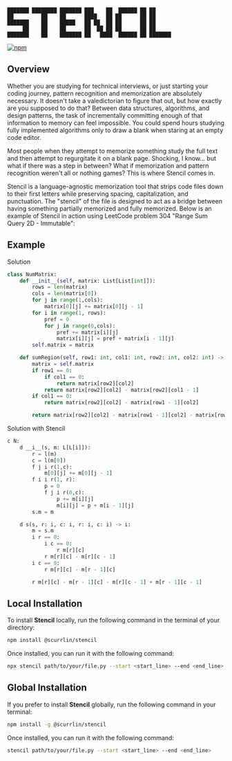 ```

███████ ████████ ███████ ███    ██  ██████ ██ ██      
██         ██    ██      ████   ██ ██      ██ ██      
███████    ██    █████   ██ ██  ██ ██      ██ ██      
     ██    ██    ██      ██  ██ ██ ██      ██ ██      
███████    ██    ███████ ██   ████  ██████ ██ ███████ 

```

[![npm](https://img.shields.io/npm/dt/%40scurrlin%2Fstencil?style=flat&color=blue)](https://www.npmjs.com/package/@scurrlin/stencil)

## Overview

Whether you are studying for technical interviews, or just starting your coding journey, pattern recognition and memorization are absolutely necessary. It doesn't take a valedictorian to figure that out, but how exactly are you supposed to do that? Between data structures, algorithms, and design patterns, the task of incrementally committing enough of that information to memory can feel impossible. You could spend hours studying fully implemented algorithms only to draw a blank when staring at an empty code editor.

Most people when they attempt to memorize something study the full text and then attempt to regurgitate it on a blank page. Shocking, I know... but what if there was a step in between? What if memorization and pattern recognition weren't all or nothing games? This is where Stencil comes in.

Stencil is a language-agnostic memorization tool that strips code files down to their first letters while preserving spacing, capitalization, and punctuation. The "stencil" of the file is designed to act as a bridge between having something partially memorized and fully memorized. Below is an example of Stencil in action using LeetCode problem 304 "Range Sum Query 2D - Immutable":

## Example

Solution

```python
class NumMatrix:
    def __init__(self, matrix: List[List[int]]):
        rows = len(matrix)
        cols = len(matrix[0])
        for j in range(1,cols):
            matrix[0][j] += matrix[0][j - 1]  
        for i in range(1, rows):
            pref = 0
            for j in range(0,cols):
                pref += matrix[i][j]
                matrix[i][j] = pref + matrix[i - 1][j]       
        self.matrix = matrix

    def sumRegion(self, row1: int, col1: int, row2: int, col2: int) -> int:
        matrix = self.matrix
        if row1 == 0:
            if col1 == 0:
                return matrix[row2][col2]
            return matrix[row2][col2] - matrix[row2][col1 - 1]
        if col1 == 0:
            return matrix[row2][col2] - matrix[row1 - 1][col2] 

        return matrix[row2][col2] - matrix[row1 - 1][col2] - matrix[row2][col1 - 1] + matrix[row1 - 1][col1 - 1]
```

Solution with Stencil

```python
c N:
    d __i__(s, m: L[L[i]]):
        r = l(m)
        c = l(m[0])
        f j i r(1,c):
            m[0][j] += m[0][j - 1]  
        f i i r(1, r):
            p = 0
            f j i r(0,c):
                p += m[i][j]
                m[i][j] = p + m[i - 1][j]       
        s.m = m

    d s(s, r: i, c: i, r: i, c: i) -> i:
        m = s.m
        i r == 0:
            i c == 0:
                r m[r][c]
            r m[r][c] - m[r][c - 1]
        i c == 0:
            r m[r][c] - m[r - 1][c] 

        r m[r][c] - m[r - 1][c] - m[r][c - 1] + m[r - 1][c - 1]
```

## Local Installation

To install **Stencil** locally, run the following command in the terminal of your directory:

```bash
npm install @scurrlin/stencil
```

Once installed, you can run it with the following command:

```bash
npx stencil path/to/your/file.py --start <start_line> --end <end_line>
```

## Global Installation

If you prefer to install **Stencil** globally, run the following command in your terminal:

```bash
npm install -g @scurrlin/stencil
```

Once installed, you can run it with the following command:

```bash
stencil path/to/your/file.py --start <start_line> --end <end_line>
```
